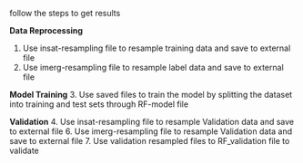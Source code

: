 follow the steps to get results

**Data Reprocessing**
1. Use insat-resampling file to resample training data and save to external file
2. Use imerg-resampling file to resample label data and save to external file

**Model Training**
3. Use saved files to train the model by splitting the dataset into training and test sets through RF-model file

**Validation**
4. Use insat-resampling file to resample Validation data and save to external file
6. Use imerg-resampling file to resample Validation data and save to external file
7. Use validation resampled files to RF_validation file to validate

